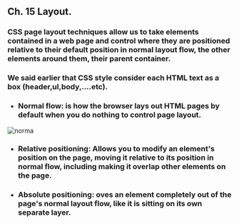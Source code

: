 ## **Ch. 15 Layout.**
### CSS page layout techniques allow us to take elements contained in a web page and control where they are positioned relative to their default position in normal layout flow, the other elements around them, their parent container.
### We said earlier that CSS style consider each HTML text as a box (header,ul,body,....etc).
- ### **Normal flow**: is how the browser lays out HTML pages by default when you do nothing to control page layout.
![norma](https://image.slidesharecdn.com/css-160124050959/95/css-79-638.jpg?cb=1453612252)

- ### **Relative positioning**: Allows you to modify an element's position on the page, moving it relative to its position in normal flow, including making it overlap other elements on the page.

- ### **Absolute positioning**: oves an element completely out of the page's normal layout flow, like it is sitting on its own separate layer.
